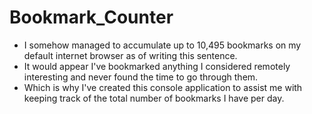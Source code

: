 # Bookmark_Counter

- I somehow managed to accumulate up to 10,495 bookmarks on my default internet browser as of writing this sentence. 
- It would appear I've bookmarked anything I considered remotely interesting and never found the time to go through them.
- Which is why I've created this console application to assist me with keeping track of the total number of bookmarks I have per day. 

